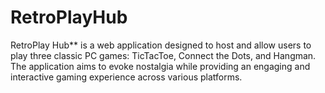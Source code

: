 # RetroPlayHub
 RetroPlay Hub** is a web application designed to host and allow users to play three classic PC games: TicTacToe, Connect the Dots, and Hangman.  The application aims to evoke nostalgia while providing an engaging and interactive gaming experience across various platforms.
